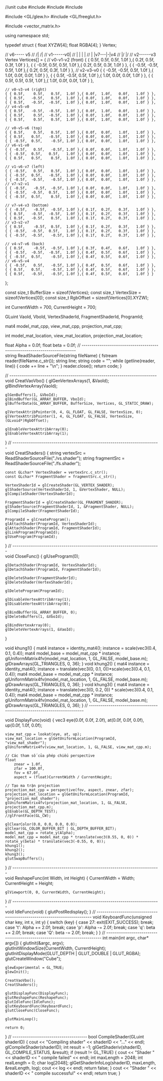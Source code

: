 //unit cube
#include <iostream>
#include <fstream>
#include <string>

#include <GL/glew.h>
#include <GL/freeglut.h>

#include <vector_matrix.h>


using namespace std;

typedef struct
{
	float XYZW[4];
	float RGBA[4];
} Vertex;

//    v6----- v5
//   /|      /|
//  v1------v0|
//  | |     | |
//  | |v7---|-|v4
//  |/      |/
//  v2------v3
Vertex Vertices[] =
{
	// v0-v1-v2 (front)
	{ { 0.5f,	 0.5f,	0.5f,	1.0f },{ 0.2f,	0.5f,	0.3f,	1.0f } },
	{ { -0.5f,	 0.5f,	0.5f,	1.0f },{ 0.2f,	0.5f,	0.3f,	1.0f } },
	{ { -0.5f,	-0.5f,	0.5f,	1.0f },{ 0.2f,	0.5f,	0.3f,	1.0f } },
	// v2-v3-v0
	{ { -0.5f,	-0.5f,	0.5f,	1.0f },{ 1.0f,	0.0f,	0.0f,	1.0f } },
	{ { 0.5f,	-0.5f,	0.5f,	1.0f },{ 1.0f,	0.0f,	0.0f,	1.0f } },
	{ { 0.5f,	 0.5f,	0.5f,	1.0f },{ 1.0f,	0.0f,	0.0f,	1.0f } },

	// v0-v3-v4 (right)
	{ { 0.5f,	 0.5f,	 0.5f,	1.0f },{ 0.0f,	1.0f,	0.0f,	1.0f } },
	{ { 0.5f,	-0.5f,   0.5f,	1.0f },{ 0.0f,	1.0f,	0.0f,	1.0f } },
	{ { 0.5f,	-0.5f,  -0.5f,	1.0f },{ 0.0f,	1.0f,	0.0f,	1.0f } },
	// v4-v5-v0
	{ { 0.5f,	-0.5f,	-0.5f,	1.0f },{ 0.0f,	1.0f,	0.0f,	1.0f } },
	{ { 0.5f,	 0.5f,	-0.5f,	1.0f },{ 0.0f,	1.0f,	0.0f,	1.0f } },
	{ { 0.5f,	 0.5f,   0.5f,	1.0f },{ 0.0f,	1.0f,	0.0f,	1.0f } },

	// v0-v5-v6 (top)
	{ { 0.5f,	 0.5f,	 0.5f,	1.0f },{ 0.0f,	0.0f,	1.0f,	1.0f } },
	{ { 0.5f,	0.5f,	-0.5f,	1.0f },{ 0.0f,	0.0f,	1.0f,	1.0f } },
	{ { -0.5f,	0.5f,	 -0.5f,	1.0f },{ 0.0f,	0.0f,	1.0f,	1.0f } },
	// v6-v1-v0
	{ { -0.5f,	 0.5f,	 -0.5f,	1.0f },{ 0.0f,	0.0f,	1.0f,	1.0f } },
	{ { -0.5f,	0.5f,	0.5f,	1.0f },{ 0.0f,	0.0f,	1.0f,	1.0f } },
	{ { 0.5f,	0.5f,	 0.5f,	1.0f },{ 0.0f,	0.0f,	1.0f,	1.0f } },

	// v1-v6-v7 (left)
	{ { -0.5f,	 0.5f,	 0.5f,	1.0f },{ 0.0f,	0.0f,	1.0f,	1.0f } },
	{ { -0.5f,	0.5f,	-0.5f,	1.0f },{ 0.0f,	0.0f,	1.0f,	1.0f } },
	{ { -0.5f,	-0.5f,	 -0.5f,	1.0f },{ 0.0f,	0.0f,	1.0f,	1.0f } },
	// v7-v2-v1
	{ { -0.5f,	 -0.5f,	 -0.5f,	1.0f },{ 0.0f,	0.0f,	1.0f,	1.0f } },
	{ { -0.5f,	-0.5f,	0.5f,	1.0f },{ 0.0f,	0.0f,	1.0f,	1.0f } },
	{ { -0.5f,	0.5f,	 0.5f,	1.0f },{ 0.0f,	0.0f,	1.0f,	1.0f } },

	// v7-v4-v3 (bottom)
	{ { -0.5f,	 -0.5f,	 -0.5f,	1.0f },{ 0.1f,	0.2f,	0.3f,	1.0f } },
	{ { 0.5f,	-0.5f,	-0.5f,	1.0f },{ 0.1f,	0.2f,	0.3f,	1.0f } },
	{ { 0.5f,	-0.5f,	 0.5f,	1.0f },{ 0.1f,	0.2f,	0.3f,	1.0f } },
	// v3-v2-v7
	{ { 0.5f,	 -0.5f,	 0.5f,	1.0f },{ 0.1f,	0.2f,	0.3f,	1.0f } },
	{ { -0.5f,	-0.5f,	0.5f,	1.0f },{ 0.1f,	0.2f,	0.3f,	1.0f } },
	{ { -0.5f,	-0.5f,	 -0.5f,	1.0f },{ 0.1f,	0.2f,	0.3f,	1.0f } },

	// v4-v7-v6 (back)
	{ { 0.5f,	 -0.5f,	 -0.5f,	1.0f },{ 0.3f,	0.4f,	0.6f,	1.0f } },
	{ { -0.5f,	-0.5f,	-0.5f,	1.0f },{ 0.4f,	0.5f,	0.6f,	1.0f } },
	{ { -0.5f,	0.5f,	 -0.5f,	1.0f },{ 0.4f,	0.5f,	0.6f,	1.0f } },
	// v6-v5-v4
	{ { -0.5f,	 0.5f,	 -0.5f,	1.0f },{ 0.4f,	0.5f,	0.6f,	1.0f } },
	{ { 0.5f,	0.5f,	 -0.5f,	1.0f },{ 0.4f,	0.5f,	0.6f,	1.0f } },
	{ { 0.5f,	-0.5f,	 -0.5f,	1.0f },{ 0.4f,	0.5f,	0.6f,	1.0f } }
};

const size_t BufferSize = sizeof(Vertices);
const size_t VertexSize = sizeof(Vertices[0]);
const size_t RgbOffset = sizeof(Vertices[0].XYZW);

int 
	CurrentWidth = 700,
	CurrentHeight = 700;

GLuint
	VaoId,
	VboId,
	VertexShaderId,
	FragmentShaderId,
	ProgramId;

mat4 model_mat_cpp,
view_mat_cpp,
projection_mat_cpp;

int model_mat_location,
view_mat_location,
projection_mat_location;

float Alpha = 0.0f;
float beta = 0.0f;
// ---------------------------------------------------------------------------	
string ReadShaderSourceFile(string fileName) {
	fstream reader(fileName.c_str());
	string line;
	string code = "";
	while (getline(reader, line)) {
		code += line + "\n";
	}
	reader.close();
	return code;
}

// ---------------------------------------------------------------------------	
void CreatVaoVbo()
{
	glGenVertexArrays(1, &VaoId);
	glBindVertexArray(VaoId);

	glGenBuffers(1, &VboId);
	glBindBuffer(GL_ARRAY_BUFFER, VboId);
	glBufferData(GL_ARRAY_BUFFER, BufferSize, Vertices, GL_STATIC_DRAW);

	glVertexAttribPointer(0, 4, GL_FLOAT, GL_FALSE, VertexSize, 0);
	glVertexAttribPointer(1, 4, GL_FLOAT, GL_FALSE, VertexSize, (GLvoid*)RgbOffset);

	glEnableVertexAttribArray(0);
	glEnableVertexAttribArray(1);
}
// ---------------------------------------------------------------------------	
void CreatShaders()
{
	string vertexSrc = ReadShaderSourceFile("./vs.shader");
	string fragmentSrc = ReadShaderSourceFile("./fs.shader");

	const GLchar* VertexShader = vertexSrc.c_str();
	const GLchar* FragmentShader = fragmentSrc.c_str();

	VertexShaderId = glCreateShader(GL_VERTEX_SHADER);
	glShaderSource(VertexShaderId, 1, &VertexShader, NULL);
	glCompileShader(VertexShaderId);

	FragmentShaderId = glCreateShader(GL_FRAGMENT_SHADER);
	glShaderSource(FragmentShaderId, 1, &FragmentShader, NULL);
	glCompileShader(FragmentShaderId);

	ProgramId = glCreateProgram();
	glAttachShader(ProgramId, VertexShaderId);
	glAttachShader(ProgramId, FragmentShaderId);
	glLinkProgram(ProgramId);
	glUseProgram(ProgramId);
}
// ---------------------------------------------------------------------------	
void CloseFunc()
{
	glUseProgram(0);

	glDetachShader(ProgramId, VertexShaderId);
	glDetachShader(ProgramId, FragmentShaderId);

	glDeleteShader(FragmentShaderId);
	glDeleteShader(VertexShaderId);

	glDeleteProgram(ProgramId);

	glDisableVertexAttribArray(1);
	glDisableVertexAttribArray(0);

	glBindBuffer(GL_ARRAY_BUFFER, 0);
	glDeleteBuffers(1, &VboId);

	glBindVertexArray(0);
	glDeleteVertexArrays(1, &VaoId);
}

void khung1() {
	mat4 instance = identity_mat4();
	instance = scale(vec3(0.4, 0.1, 0.4));
	mat4 model_base = model_mat_cpp * instance;
	glUniformMatrix4fv(model_mat_location, 1, GL_FALSE, model_base.m);
	glDrawArrays(GL_TRIANGLES, 0, 36);
}
void khung2() {
	mat4 instance = identity_mat4();
	instance = translate(vec3(0, 0.1, 0))*scale(vec3(0.4, 0.1, 0.4));
	mat4 model_base = model_mat_cpp * instance;
	glUniformMatrix4fv(model_mat_location, 1, GL_FALSE, model_base.m);
	glDrawArrays(GL_TRIANGLES, 0, 36);
}
void khung3() {
	mat4 instance = identity_mat4();
	instance = translate(vec3(0, 0.2, 0)) * scale(vec3(0.4, 0.1, 0.4));
	mat4 model_base = model_mat_cpp * instance;
	glUniformMatrix4fv(model_mat_location, 1, GL_FALSE, model_base.m);
	glDrawArrays(GL_TRIANGLES, 0, 36);
}
// ---------------------------------------------------------------------------

void DisplayFunc(void)
{
	vec3 eye(0.0f, 0.0f, 2.0f),
		at(0.0f, 0.0f, 0.0f),
		up(0.0f, 1.0f, 0.0f);

	view_mat_cpp = lookat(eye, at, up);
	view_mat_location = glGetUniformLocation(ProgramId, "view_mat_shader");
	glUniformMatrix4fv(view_mat_location, 1, GL_FALSE, view_mat_cpp.m);

	// Các tham số của phép chiếu perspective
	float
		znear = 1.0f,
		zfar = 100.0f,
		fov = 67.0f,
		aspect = (float)CurrentWidth / CurrentHeight;

	// Tạo ma trận projection 
	projection_mat_cpp = perspective(fov, aspect, znear, zfar);
	projection_mat_location = glGetUniformLocation(ProgramId, "projection_mat_shader");
	glUniformMatrix4fv(projection_mat_location, 1, GL_FALSE, projection_mat_cpp.m);
	glEnable(GL_DEPTH_TEST);
	//glFrontFace(GL_CW);	

	glClearColor(0.0, 0.0, 0.0, 0.0);
	glClear(GL_COLOR_BUFFER_BIT | GL_DEPTH_BUFFER_BIT);
	model_mat_cpp = rotate_y(Alpha);
	model_mat_cpp = model_mat_cpp * translate(vec3(0.55, 0, 0)) * rotate_y(beta) * translate(vec3(-0.55, 0, 0));
	khung1();
	khung2();
	khung3();
	glutSwapBuffers();
}
// ---------------------------------------------------------------------------	
void ReshapeFunc(int Width, int Height)
{
	CurrentWidth = Width;
	CurrentHeight = Height;

	glViewport(0, 0, CurrentWidth, CurrentHeight);
}
// ---------------------------------------------------------------------------	
void IdleFunc(void)
{
	glutPostRedisplay();
}
// ---------------------------------------------------------------------------
void KeyboardFunc(unsigned char key, int x, int y)
{
	switch (key) {
	case 27:
		exit(EXIT_SUCCESS); break;
	case 't':
		Alpha += 2.0f;
		break;
	case 'p':
		Alpha -= 2.0f;
		break;
	case 'q':
		beta += 2.0f;
		break;
	case 'Q':
		beta -= 2.0f;
		break;
	}
}
// ---------------------------------------------------------------------------
int main(int argc, char* argv[])
{
	glutInit(&argc, argv);	
	glutInitWindowSize(CurrentWidth, CurrentHeight);
	glutInitDisplayMode(GLUT_DEPTH | GLUT_DOUBLE | GLUT_RGBA);
	glutCreateWindow("Cube");

	glewExperimental = GL_TRUE;
	glewInit();

	CreatVaoVbo();
	CreatShaders();

	glutDisplayFunc(DisplayFunc);
	glutReshapeFunc(ReshapeFunc);
	glutIdleFunc(IdleFunc);
	glutKeyboardFunc(KeyboardFunc);	
	glutCloseFunc(CloseFunc);

	glutMainLoop();

	return 0;
}
// --------------------------------------
bool CompileShader(GLuint shaderID) {
	cout << "Compiling shader" << shaderID << "..." << endl;
	glCompileShader(shaderID);
	int result = -1;
	glGetShaderiv(shaderID, GL_COMPILE_STATUS, &result);
	if (result != GL_TRUE) {
		cout << "Shader " << shaderID << " compile failed" << endl;
		int maxLength = 2048;
		int realLength = 0;
		char log[2048];
		glGetShaderInfoLog(shaderID, maxLength, &realLength, log);
		cout << log << endl;
		return false;
	}
	cout << "Shader " << shaderID << " compile successful" << endl;
	return true;
}
